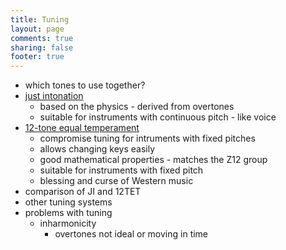 ```yaml
---
title: Tuning
layout: page
comments: true
sharing: false
footer: true
---
```


- which tones to use together?
- [just intonation](just-intonation.html)
	- based on the physics - derived from overtones
	- suitable for instruments with continuous pitch - like voice
- [12-tone equal temperament](equal-temperament.html)
	- compromise tuning for intruments with fixed pitches
	- allows changing keys easily
	- good mathematical properties - matches the Z12 group
	- suitable for instruments with fixed pitch
	- blessing and curse of Western music
- comparison of JI and 12TET
- other tuning systems
- problems with tuning
	- inharmonicity
		- overtones not ideal or moving in time
